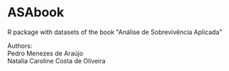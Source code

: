 # ASAbook
R package with datasets of the book "Análise de Sobrevivência Aplicada"

Authors:  
Pedro Menezes de Araújo  
Natalia Caroline Costa de Oliveira  
